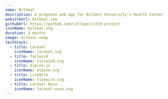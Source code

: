 ```yaml
---
name: Bilheal
description: A proposed web app for Bilkent University's Health Center that aims to ease the interaction between patients and the health center's staff. Created as part of a group project for a course.
websiteUrl: bilheal.com
githubUrl: https://github.com/cutlope/cs319-project
iconName: bilheal.svg
duration: 3 months
image: bilheal.webp
techStack:
  - title: Laravel
    iconName: laravel.svg
  - title: Tailwind
    iconName: tailwind.svg
  - title: Alpine.js
    iconName: alpine.svg
  - title: LiveWire
    iconName: livewire.svg
  - title: Laravel Nova
    iconName: laravel-nova.svg
---
```

